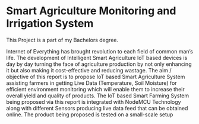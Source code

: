 # Smart Agriculture Monitoring and Irrigation System

This Project is a part of my Bachelors degree.

Internet of Everything has brought revolution to each field of common man’s life. The 
development of Intelligent Smart Agriculture IoT based devices is day by day turning the face of 
agriculture production by not only enhancing it but also making it cost-effective and reducing 
wastage. The aim / objective of this report is to propose IoT based Smart Agriculture System 
assisting farmers in getting Live Data (Temperature, Soil Moisture) for efficient environment 
monitoring which will enable them to increase their overall yield and quality of products. The IoT 
based Smart Farming System being proposed via this report is integrated with NodeMCU 
Technology along with different Sensors producing live data feed that can be obtained online. The 
product being proposed is tested on a small-scale setup



